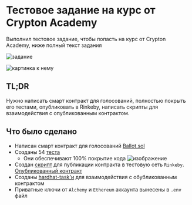 # Тестовое задание на курс от Crypton Academy

Выполнил тестовое задание, чтобы попасть на курс от Crypton Academy, ниже полный текст задания

![задание](https://user-images.githubusercontent.com/28225965/172812782-c69ebfac-0a39-40a3-8eaf-1bcd94c801c2.png)

![картинка к нему](https://user-images.githubusercontent.com/28225965/172811639-bc171b0d-4cae-4d3d-911d-954ab3c6c404.png)

## TL;DR ## 
Нужно написать смарт контракт для голосований, полностью покрыть его тестами, опубликовать в Rinkeby, написать скрипты для взаимодействия с опубликованным контрактом.

## Что было сделано ##
* Написан смарт контракт для голосований [Ballot.sol](contracts/Ballot.sol)
* Созданы 54 [теста](test/)
  + Они обеспечивают 100% покрытие кода ![изображение](https://user-images.githubusercontent.com/28225965/172815272-dfbae456-7f7e-4759-8d4e-bc3cda8df6fc.png)
* Создан [скрипт](scripts/deploy.js) для публикации контракта в тестовую сеть `Rinkeby`. [Опубликованный контракт](https://rinkeby.etherscan.io/address/0xE9636AC7F89aeC7B6F8402E9aBF911A427F60E07)
* Созданы [hardhat-task'и](tasks/) для взаимодействия с обубликованным контрактом
* Приватные ключи от `Alchemy` и `Ethereum` аккаунта вынесены в `.env` файл 
